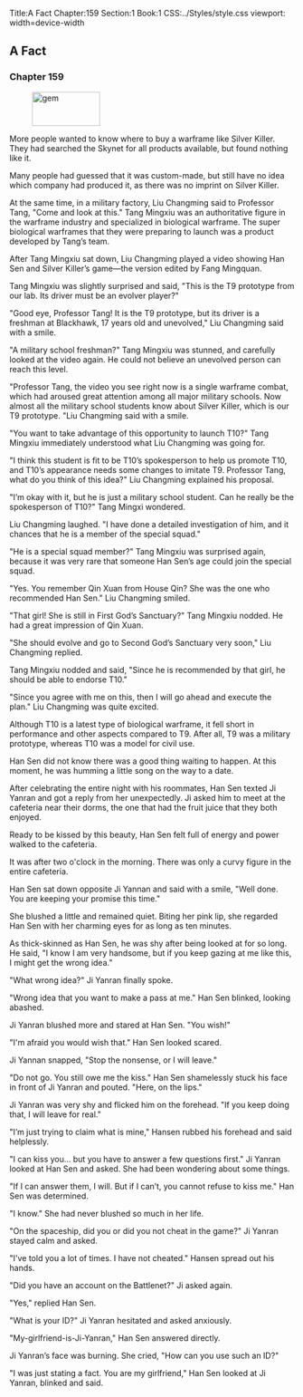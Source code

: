 Title:A Fact 
Chapter:159 
Section:1 
Book:1 
CSS:../Styles/style.css 
viewport: width=device-width
  
## A Fact
### Chapter 159 
<figure>
	<img src="../Images/gem.gif" alt="gem" id="gem" width="120" height="60" />
</figure>
  

  
  More people wanted to know where to buy a warframe like Silver Killer. They had searched the Skynet for all products available, but found nothing like it.

Many people had guessed that it was custom-made, but still have no idea which company had produced it, as there was no imprint on Silver Killer.

At the same time, in a military factory, Liu Changming said to Professor Tang, "Come and look at this." Tang Mingxiu was an authoritative figure in the warframe industry and specialized in biological warframe. The super biological warframes that they were preparing to launch was a product developed by Tang’s team.

After Tang Mingxiu sat down, Liu Changming played a video showing Han Sen and Silver Killer’s game—the version edited by Fang Mingquan.

Tang Mingxiu was slightly surprised and said, "This is the T9 prototype from our lab. Its driver must be an evolver player?"

"Good eye, Professor Tang! It is the T9 prototype, but its driver is a freshman at Blackhawk, 17 years old and unevolved," Liu Changming said with a smile.

"A military school freshman?" Tang Mingxiu was stunned, and carefully looked at the video again. He could not believe an unevolved person can reach this level.

"Professor Tang, the video you see right now is a single warframe combat, which had aroused great attention among all major military schools. Now almost all the military school students know about Silver Killer, which is our T9 prototype. "Liu Changming said with a smile.

"You want to take advantage of this opportunity to launch T10?" Tang Mingxiu immediately understood what Liu Changming was going for.

"I think this student is fit to be T10’s spokesperson to help us promote T10, and T10’s appearance needs some changes to imitate T9. Professor Tang, what do you think of this idea?" Liu Changming explained his proposal.

"I’m okay with it, but he is just a military school student. Can he really be the spokesperson of T10?" Tang Mingxi wondered.

Liu Changming laughed. "I have done a detailed investigation of him, and it chances that he is a member of the special squad."

"He is a special squad member?" Tang Mingxiu was surprised again, because it was very rare that someone Han Sen’s age could join the special squad.

"Yes. You remember Qin Xuan from House Qin? She was the one who recommended Han Sen." Liu Changming smiled.

"That girl! She is still in First God’s Sanctuary?" Tang Mingxiu nodded. He had a great impression of Qin Xuan.

"She should evolve and go to Second God’s Sanctuary very soon," Liu Changming replied.

Tang Mingxiu nodded and said, "Since he is recommended by that girl, he should be able to endorse T10."

"Since you agree with me on this, then I will go ahead and execute the plan." Liu Changming was quite excited.

Although T10 is a latest type of biological warframe, it fell short in performance and other aspects compared to T9. After all, T9 was a military prototype, whereas T10 was a model for civil use.

Han Sen did not know there was a good thing waiting to happen. At this moment, he was humming a little song on the way to a date.

After celebrating the entire night with his roommates, Han Sen texted Ji Yanran and got a reply from her unexpectedly. Ji asked him to meet at the cafeteria near their dorms, the one that had the fruit juice that they both enjoyed.

Ready to be kissed by this beauty, Han Sen felt full of energy and power walked to the cafeteria.

It was after two o'clock in the morning. There was only a curvy figure in the entire cafeteria.

Han Sen sat down opposite Ji Yannan and said with a smile, "Well done. You are keeping your promise this time."

She blushed a little and remained quiet. Biting her pink lip, she regarded Han Sen with her charming eyes for as long as ten minutes.

As thick-skinned as Han Sen, he was shy after being looked at for so long. He said, "I know I am very handsome, but if you keep gazing at me like this, I might get the wrong idea."

"What wrong idea?" Ji Yanran finally spoke.

"Wrong idea that you want to make a pass at me." Han Sen blinked, looking abashed.

Ji Yanran blushed more and stared at Han Sen. "You wish!"

"I'm afraid you would wish that." Han Sen looked scared.

Ji Yannan snapped, "Stop the nonsense, or I will leave."

"Do not go. You still owe me the kiss." Han Sen shamelessly stuck his face in front of Ji Yanran and pouted. "Here, on the lips."

Ji Yanran was very shy and flicked him on the forehead. "If you keep doing that, I will leave for real."

"I’m just trying to claim what is mine," Hansen rubbed his forehead and said helplessly.

"I can kiss you... but you have to answer a few questions first." Ji Yanran looked at Han Sen and asked. She had been wondering about some things.

"If I can answer them, I will. But if I can’t, you cannot refuse to kiss me." Han Sen was determined.

"I know." She had never blushed so much in her life.

"On the spaceship, did you or did you not cheat in the game?" Ji Yanran stayed calm and asked.

"I've told you a lot of times. I have not cheated." Hansen spread out his hands.

"Did you have an account on the Battlenet?" Ji asked again.

"Yes," replied Han Sen.

"What is your ID?" Ji Yanran hesitated and asked anxiously.

"My-girlfriend-is-Ji-Yanran," Han Sen answered directly.

Ji Yanran’s face was burning. She cried, "How can you use such an ID?"

"I was just stating a fact. You are my girlfriend," Han Sen looked at Ji Yanran, blinked and said.
